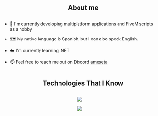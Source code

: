 
  <!--horizontal divider(gradiant)-->
  <!-- <img src="https://user-images.githubusercontent.com/73097560/115834477-dbab4500-a447-11eb-908a-139a6edaec5c.gif"> -->

  <!--h2 without bottom border-->
  <div id="user-content-toc">
    <ul align="center">
      <summary><h2 style="display: inline-block">About me</h2></summary>
    </ul>
  </div>


  <!--Intro start-->

  - 🔭 I'm currently developing multiplatform applications and FiveM scripts as a hobby

  - 🗺️ My native language is Spanish, but I can also speak English.

  - ☁️ I'm currently learning .NET

  - 📫 Feel free to reach me out on Discord [ameseta](https://discordapp.com/users/798302759174013009)

  <!--Intro end-->



  <!--- stats & Trophy (start) -->
  <!-- <p align="center">
  <table align="center">
  <tr border="none">
  <td width="50%" align="center">
    
    <img  align="center"  src="https://github-readme-stats.vercel.app/api?username=1010nishant&theme=dark&show_icons=true&count_private=true" />
    <br></br>
    <img  title="🔥 Get streak stats for your profile at git.io/streak-stats" alt="Mark streak" src="https://github-readme-streak-stats.herokuapp.com/?user=1010nishant&theme=dark&hide_border=false" /> 
  </td>

  <td width="50%" align="center">

    <img  align="center"  src="https://github-readme-stats.anuraghazra1.vercel.app/api/top-langs/?username=1010nishant&theme=dark&hide_border=false&no-bg=true&no-frame=true&langs_count=10"/>
    
    </td>
  </tr>
  </table>

  <div align=center>
    <a href="https://github.com/ryo-ma/github-profile-trophy" title="Go to Source">
        <img align="center" width=84% src="https://github-profile-trophy.vercel.app/?username=1010nishant&theme=radical&row=1&column=7&margin-h=15&margin-w=5&no-bg=true" alt="TROPHY" />
      </a>
  </div>


  </p>         -->
  <!--- stats (end) -->


  <!--h1 without bottom border-->
  <div id="user-content-toc">
    <ul align="center">
      <summary><h2 style="display: inline-block">Technologies That I Know</h2></summary>
    </ul>
  </div>
  <!--tech stack icons-->
  <p align="center">
    <a href="https://skillicons.dev">
      <img src="https://skillicons.dev/icons?i=git,css,prisma,express,figma,firebase,redis,github,html,java,js,materialui,nginx,mongodb,mysql,nodejs,postman,react,redux,tailwind,ts,vscode,cs&perline=14" />
    </a>
  </p>


  <!-- Connect with me -->
  <!--h2 without bottom border-->
  <!-- <div id="user-content-toc">
    <ul align="center">
      <summary><h2 style="display: inline-block">Connect With Me🤝</h2></summary>
    </ul>
  </div>

  <p align="center">
  <a href="https://www.linkedin.com/in/1010nishant/" target="blank"><img align="center" src="https://user-images.githubusercontent.com/88904952/234979284-68c11d7f-1acc-4f0c-ac78-044e1037d7b0.png" alt="linkedin" height="50" width="50" /></a>
  <a href="https://twitter.com/1010nishant" target="blank"><img align="center" src="https://user-images.githubusercontent.com/88904952/234980676-61bfb021-ecc8-48f7-88e6-34c1b06c4a58.png" alt="twitter" height="50" width="50" /></a> 
  <a href="https://www.instagram.com/nishant.jangir.1010/" target="blank"><img align="center" src="https://user-images.githubusercontent.com/88904952/234981169-2dd1e58f-4b7e-468c-8213-034ba62156c3.png" alt="instagram" height="50" width="50" /></a>
  <a href="https://1010nishant.hashnode.dev/" target="blank"><img align="center" src="https://user-images.githubusercontent.com/88904952/234982196-562aea17-5532-4550-8c08-1c7cb994a541.png" alt="hashnode" height="50" width="50" /></a>
  <a href="https://discordapp.com/users/957722095381540874" target="blank"><img align="center" src="https://user-images.githubusercontent.com/88904952/234982627-019fd336-6248-453c-9b05-97c13fd1d207.png" alt="discord" height="50" width="50" /></a>
    
  </p> -->


  <!--profile visit count-->
  <div align="center">
    
  [![](https://visitcount.itsvg.in/api?id=AMZAKU&label=Profile%20Views&color=12&icon=0&pretty=false)](https://visitcount.itsvg.in)
    
  </div>


  <!--horizontal divider(gradiant)-->
  <!-- <img src="https://user-images.githubusercontent.com/73097560/115834477-dbab4500-a447-11eb-908a-139a6edaec5c.gif"> -->
